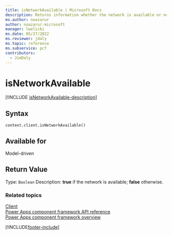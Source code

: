 ```yaml
---
title: isNetworkAvailable | Microsoft Docs
description: Returns information whether the network is available or not.
ms.author: noazarur
author: noazarur-microsoft
manager: lwelicki
ms.date: 05/27/2022
ms.reviewer: jdaly
ms.topic: reference
ms.subservice: pcf
contributors:
  - JimDaly
---
```


# isNetworkAvailable

[!INCLUDE [isNetworkAvailable-description](includes/isNetworkAvailable-description.md)]

## Syntax

`context.client.isNetworkAvailable()`

## Available for

Model-driven

## Return Value

Type: `Boolean`
Description: **true** if the network is available; **false** otherwise.

### Related topics

[Client](../client.md)<br/>
[Power Apps component framework API reference](../../reference/index.md)<br/>
[Power Apps component framework overview](../../overview.md)

[!INCLUDE[footer-include](../../../../includes/footer-banner.md)]
